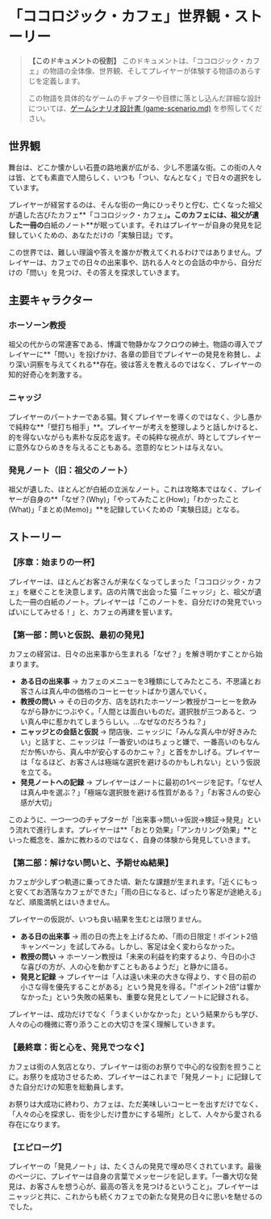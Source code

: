 # 「ココロジック・カフェ」世界観・ストーリー

> **【このドキュメントの役割】**
> このドキュメントは、「ココロジック・カフェ」の物語の全体像、世界観、そしてプレイヤーが体験する物語のあらすじを定義します。
>
> この物語を具体的なゲームのチャプターや目標に落とし込んだ詳細な設計については、[ゲームシナリオ設計書 (game-scenario.md)](game-scenario.md) を参照してください。

## 世界観

舞台は、どこか懐かしい石畳の路地裏が広がる、少し不思議な街。この街の人々は皆、とても素直で人間らしく、いつも「つい、なんとなく」で日々の選択をしています。

プレイヤーが経営するのは、そんな街の一角にひっそりと佇む、亡くなった祖父が遺した古びたカフェ**「ココロジック・カフェ」**。このカフェには、祖父が遺した一冊の**白紙のノート**が眠っています。それはプレイヤーが自身の発見を記録していくための、あなただけの「実験日誌」です。

この世界では、難しい理論や答えを誰かが教えてくれるわけではありません。プレイヤーは、カフェでの日々の出来事や、訪れる人々との会話の中から、自分だけの「問い」を見つけ、その答えを探求していきます。

## 主要キャラクター

### ホーソーン教授

祖父の代からの常連客である、博識で物静かなフクロウの紳士。物語の導入でプレイヤーに**「問い」を投げかけ、各章の節目でプレイヤーの発見を称賛し、より深い洞察を与えてくれる**存在。彼は答えを教えるのではなく、プレイヤーの知的好奇心を刺激する。

### ニャッジ

プレイヤーのパートナーである猫。賢くプレイヤーを導くのではなく、少し愚かで純粋な**「壁打ち相手」**。プレイヤーが考えを整理しようと話しかけると、的を得ないながらも素朴な反応を返す。その純粋な視点が、時としてプレイヤーに意外なひらめきを与えることもある。恣意的なヒントは与えない。

### 発見ノート（旧：祖父のノート）

祖父が遺した、ほとんどが白紙の立派なノート。これは攻略本ではなく、プレイヤーが自身の**「なぜ？(Why)」「やってみたこと(How)」「わかったこと(What)」「まとめ(Memo)」**を記録していくための「実験日誌」となる。

## ストーリー

### 【序章：始まりの一杯】

プレイヤーは、ほとんどお客さんが来なくなってしまった「ココロジック・カフェ」を継ぐことを決意します。店の片隅で出会った猫「ニャッジ」と、祖父が遺した一冊の白紙のノート。プレイヤーは「このノートを、自分だけの発見でいっぱいにしてみせる！」と、カフェの再建を誓います。

### 【第一部：問いと仮説、最初の発見】

カフェの経営は、日々の出来事から生まれる「なぜ？」を解き明かすことから始まります。

- **ある日の出来事**
  → カフェのメニューを3種類にしてみたところ、不思議とお客さんは真ん中の価格のコーヒーセットばかり選んでいく。
- **教授の問い**
  → その日の夕方、店を訪れたホーソーン教授がコーヒーを飲みながら静かにつぶやく。「人間とは面白いものだ。選択肢が三つあると、つい真ん中に惹かれてしまうらしい。…なぜなのだろうね？」
- **ニャッジとの会話と仮説**
  → 閉店後、ニャッジに「みんな真ん中が好きみたい」と話すと、ニャッジは「一番安いのはちょっと嫌で、一番高いのもなんだか怖いから、真ん中が安心するのかニャ？」と首をかしげる。プレイヤーは「なるほど、お客さんは極端な選択を避けるのかもしれない」という仮説を立てる。
- **発見ノートへの記録**
  → プレイヤーはノートに最初の1ページを記す。「なぜ人は真ん中を選ぶ？」「極端な選択肢を避ける性質がある？」「お客さんの安心感が大切」

このように、一つ一つのチャプターが「出来事→問い→仮説→検証→発見」という流れで進行します。プレイヤーは**「おとり効果」「アンカリング効果」**といった概念を、誰かに教わるのではなく、自身の体験から発見していきます。

### 【第二部：解けない問いと、予期せぬ結果】

カフェが少しずつ軌道に乗ってきた頃、新たな課題が生まれます。「近くにもっと安くてお洒落なカフェができた」「雨の日になると、ぱったり客足が途絶える」など、順風満帆とはいきません。

プレイヤーの仮説が、いつも良い結果を生むとは限りません。

- **ある日の出来事**
  → 雨の日の売上を上げるため、「雨の日限定！ポイント2倍キャンペーン」を試してみる。しかし、客足は全く変わらなかった。
- **教授の問い**
  → ホーソーン教授は「未来の利益を約束するより、今日の小さな喜びの方が、人の心を動かすこともあるようだ」と静かに語る。
- **発見と記録**
  → プレイヤーは「人は遠い未来の大きな得より、すぐ目の前の小さな得を優先することがある」という発見を得る。「"ポイント2倍"は響かなかった」という失敗の結果も、重要な発見としてノートに記録される。

プレイヤーは、成功だけでなく「うまくいかなかった」という結果からも学び、人々の心の機微に寄り添うことの大切さを深く理解していきます。

### 【最終章：街と心を、発見でつなぐ】

カフェは街の人気店となり、プレイヤーは街のお祭りで中心的な役割を担うことに。お祭りを成功させるため、プレイヤーはこれまで「発見ノート」に記録してきた自分だけの知恵を総動員します。

お祭りは大成功に終わり、カフェは、ただ美味しいコーヒーを出すだけでなく、「人々の心を探求し、街を少しだけ豊かにする場所」として、人々から愛される存在になります。

### 【エピローグ】

プレイヤーの「発見ノート」は、たくさんの発見で埋め尽くされています。最後のページに、プレイヤーは自身の言葉でメッセージを記します。「一番大切な発見は、お客さんを想う心が、最高の答えを見つけるということ」。プレイヤーはニャッジと共に、これからも続くカフェでの新たな発見の日々に思いを馳せるのでした。
